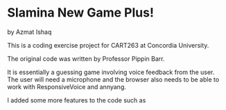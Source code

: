 # Slamina New Game Plus!

by Azmat Ishaq

This is a coding exercise project for CART263 at Concordia University.

The original code was written by Professor Pippin Barr.

It is essentially a guessing game involving voice feedback from the user.
The user will need a microphone and the browser also needs to be able to work with ResponsiveVoice and annyang.

I added some more features to the code such as
